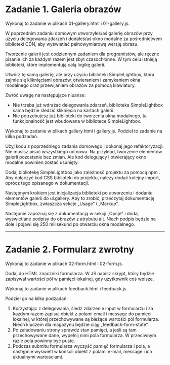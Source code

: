 # Zadanie 1. Galeria obrazów

Wykonaj to zadanie w plikach 01-gallery.html i 01-gallery.js.

W poprzednim zadaniu domowym utworzyłeś/aś galerię obrazów przy użyciu delegowania zdarzeń i dodałeś/aś okno modalne za pośrednictwem biblioteki CDN, aby wyświetlać pełnowymiarową wersję obrazu.

Tworzenie galerii jest codziennym zadaniem dla programistów, ale ręczne pisanie ich za każdym razem jest zbyt czasochłonne. W tym celu istnieją biblioteki, które implementują całą logikę galerii.

Utwórz tę samą galerię, ale przy użyciu biblioteki SimpleLightbox, która zajmie się kliknięciami obrazów, otwieraniem i zamykaniem okna modalnego oraz przewijaniem obrazów za pomocą klawiatury.


Zwróć uwagę na następujące niuanse:

* Nie trzeba już wdrażać delegowania zdarzeń, biblioteka SimpleLightbox sama będzie śledzić kliknięcia na kartach galerii.
* Nie potrzebujesz już biblioteki do tworzenia okna modalnego, ta funkcjonalność jest wbudowana w bibliotece SimpleLightbox.

Wykonaj to zadanie w plikach gallery.html i gallery.js. Podziel to zadanie na kilka podzadań.



Użyj kodu z poprzedniego zadania domowego i dokonaj jego refaktoryzacji. Nie musisz pisać wszystkiego od nowa. Na przykład, tworzenie elementów galerii pozostanie bez zmian. Ale kod delegujący i otwierający okno modalne powinien zostać usunięty.

Dodaj bibliotekę SimpleLightbox jako zależność projektu za pomocą npm . Aby dołączyć kod CSS biblioteki do projektu, należy dodać kolejny import, oprócz tego opisanego w dokumentacji.

Następnym krokiem jest inicjalizacja biblioteki po utworzeniu i dodaniu elementów galerii do ul.gallery. Aby to zrobić, przeczytaj dokumentację SimpleLightbox, zwłaszcza sekcje „Usage” i „Markup”.

Następnie zapoznaj się z dokumentacją w sekcji „Opcje” i dodaj wyświetlane podpisy do obrazów z atrybutu alt. Niech podpis będzie na dole i pojawi się 250 milisekund po otwarciu okna modalnego.

-----------------------------------------------------------------------------------------------------------------------------------------------------------------------------------------------------------------------

# Zadanie 2. Formularz zwrotny

Wykonaj to zadanie w plikach 02-form.html i 02-form.js.

Dodaj do HTML znaczniki formularza. W JS napisz skrypt, który będzie zapisywał wartości pól w pamięci lokalnej, gdy użytkownik coś wpisze.


Wykonaj to zadanie w plikach feedback.html i feedback.js.

Podziel go na kilka podzadań:

1. Korzystając z delegowania, śledź zdarzenie input w formularzu i za każdym razem zapisuj obiekt z polami email i message do pamięci lokalnej, w której przechowywane są bieżące wartości pól formularza. Niech kluczem dla magazynu będzie ciąg „feedback-form-state”.
2. Po załadowaniu strony sprawdź stan pamięci, a jeśli są tam przechowywane dane, wypełnij nimi pola formularza. W przeciwnym razie pola powinny być puste.
3. Podczas submitu formularza wyczyść pamięć formularza i pola, a następnie wyświetl w konsoli obiekt z polami e-mail, message i ich aktualnymi wartościami.







